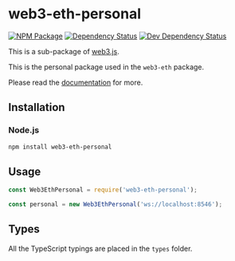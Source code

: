 # web3-eth-personal

[![NPM Package][npm-image]][npm-url] [![Dependency Status][deps-image]][deps-url] [![Dev Dependency Status][deps-dev-image]][deps-dev-url]

This is a sub-package of [web3.js][repo].

This is the personal package used in the `web3-eth` package.

Please read the [documentation][docs] for more.

## Installation

### Node.js

```bash
npm install web3-eth-personal
```

## Usage

```js
const Web3EthPersonal = require('web3-eth-personal');

const personal = new Web3EthPersonal('ws://localhost:8546');
```

## Types

All the TypeScript typings are placed in the `types` folder.

[docs]: http://web3js.readthedocs.io/en/1.0/
[repo]: https://github.com/redbud-hk/web3.js
[npm-image]: https://img.shields.io/npm/v/web3-eth-personal.svg
[npm-url]: https://npmjs.org/package/web3-eth-personal
[deps-image]: https://david-dm.org/redbud-hk/web3.js/1.x/status.svg?path=packages/web3-eth-personal
[deps-url]: https://david-dm.org/redbud-hk/web3.js/1.x?path=packages/web3-eth-personal
[deps-dev-image]: https://david-dm.org/redbud-hk/web3.js/1.x/dev-status.svg?path=packages/web3-eth-personal
[deps-dev-url]: https://david-dm.org/redbud-hk/web3.js/1.x?type=dev&path=packages/web3-eth-personal
